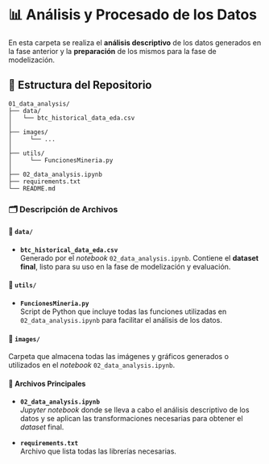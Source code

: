 # 📊 Análisis y Procesado de los Datos

En esta carpeta se realiza el **análisis descriptivo** de los datos generados en la fase anterior y la **preparación** de los mismos para la fase de modelización.

## 📁 Estructura del Repositorio

```plaintext
01_data_analysis/
├── data/
│   └── btc_historical_data_eda.csv
│
├── images/
│     └── ...
│
├── utils/
│     └── FuncionesMineria.py
│
├── 02_data_analysis.ipynb
├── requirements.txt
└── README.md
```

### 🗂️ Descripción de Archivos

#### 📁 `data/`

- **`btc_historical_data_eda.csv`**  
  Generado por el *notebook* `02_data_analysis.ipynb`. Contiene el **dataset final**, listo para su uso en la fase de modelización y evaluación.

#### 📁 `utils/`

- **`FuncionesMineria.py`**  
  Script de Python que incluye todas las funciones utilizadas en `02_data_analysis.ipynb` para facilitar el análisis de los datos.

#### 📁 `images/` 

  Carpeta que almacena todas las imágenes y gráficos generados o utilizados en el *notebook* `02_data_analysis.ipynb`.

#### 📄 Archivos Principales

- **`02_data_analysis.ipynb`**  
  *Jupyter notebook* donde se lleva a cabo el análisis descriptivo de los datos y se aplican las transformaciones necesarias para obtener el *dataset* final.

- **`requirements.txt`**  
  Archivo que lista todas las librerías necesarias.
